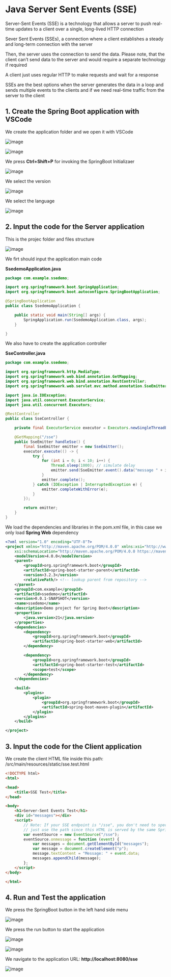 # Java Server Sent Events (SSE)

Server-Sent Events (SSE) is a technology that allows a server to push real-time updates to a client over a single, long-lived HTTP connection

Sever Sent Events (SSEs), a connection where a client establishes a steady and long-term connection with the server

Then, the server uses the connection to send the data. Please note, that the client can’t send data to the server and would require a separate technology if required

A client just uses regular HTTP to make requests and wait for a response

SSEs are the best options when the server generates the data in a loop and sends multiple events to the clients and if we need real-time traffic from the server to the client

## 1. Create the Spring Boot application with VSCode

We create the application folder and we open it with VSCode

![image](https://github.com/luiscoco/Java_ServerSentEvents_SSE/assets/32194879/7be63248-4ac9-4f15-9a7b-6de1c22cdb02)

![image](https://github.com/luiscoco/Java_ServerSentEvents_SSE/assets/32194879/23e02c30-278a-4849-9f6c-0d2d2d108656)

We press **Ctrl+Shift+P** for invoking the SpringBoot Initializaer

![image](https://github.com/luiscoco/Java_ServerSentEvents_SSE/assets/32194879/ba10aee0-3a13-44d4-84c6-a52bd7a898a9)

We select the version

![image](https://github.com/luiscoco/Java_ServerSentEvents_SSE/assets/32194879/f086af8c-22c5-4710-9099-7e874df4ed18)

We select the language

![image](https://github.com/luiscoco/Java_ServerSentEvents_SSE/assets/32194879/debc492f-8f37-4814-a338-36c53a7fb670)


## 2. Input the code for the Server application

This is the projec folder and files structure

![image](https://github.com/luiscoco/Java_ServerSentEvents_SSE/assets/32194879/63573345-e66a-454c-afcf-27dee28e4512)

We firt should input the application main code

**SsedemoApplication.java**

```java
package com.example.ssedemo;

import org.springframework.boot.SpringApplication;
import org.springframework.boot.autoconfigure.SpringBootApplication;

@SpringBootApplication
public class SsedemoApplication {

	public static void main(String[] args) {
		SpringApplication.run(SsedemoApplication.class, args);
	}

}
```

We also have to create the application controller

**SseController.java**

```java
package com.example.ssedemo;

import org.springframework.http.MediaType;
import org.springframework.web.bind.annotation.GetMapping;
import org.springframework.web.bind.annotation.RestController;
import org.springframework.web.servlet.mvc.method.annotation.SseEmitter;

import java.io.IOException;
import java.util.concurrent.ExecutorService;
import java.util.concurrent.Executors;

@RestController
public class SseController {

    private final ExecutorService executor = Executors.newSingleThreadExecutor();

    @GetMapping("/sse")
    public SseEmitter handleSse() {
        final SseEmitter emitter = new SseEmitter();
        executor.execute(() -> {
            try {
                for (int i = 0; i < 10; i++) {
                    Thread.sleep(1000); // simulate delay
                    emitter.send(SseEmitter.event().data("message " + i, MediaType.TEXT_PLAIN));
                }
                emitter.complete();
            } catch (IOException | InterruptedException e) {
                emitter.completeWithError(e);
            }
        });

        return emitter;
    }
}
```

We load the dependencies and libraries in the pom.xml file, in this case we only load **Spring Web** dependency

```xml 
<?xml version="1.0" encoding="UTF-8"?>
<project xmlns="http://maven.apache.org/POM/4.0.0" xmlns:xsi="http://www.w3.org/2001/XMLSchema-instance"
	xsi:schemaLocation="http://maven.apache.org/POM/4.0.0 https://maven.apache.org/xsd/maven-4.0.0.xsd">
	<modelVersion>4.0.0</modelVersion>
	<parent>
		<groupId>org.springframework.boot</groupId>
		<artifactId>spring-boot-starter-parent</artifactId>
		<version>3.2.3</version>
		<relativePath/> <!-- lookup parent from repository -->
	</parent>
	<groupId>com.example</groupId>
	<artifactId>ssedemo</artifactId>
	<version>0.0.1-SNAPSHOT</version>
	<name>ssedemo</name>
	<description>Demo project for Spring Boot</description>
	<properties>
		<java.version>21</java.version>
	</properties>
	<dependencies>
		<dependency>
			<groupId>org.springframework.boot</groupId>
			<artifactId>spring-boot-starter-web</artifactId>
		</dependency>

		<dependency>
			<groupId>org.springframework.boot</groupId>
			<artifactId>spring-boot-starter-test</artifactId>
			<scope>test</scope>
		</dependency>
	</dependencies>

	<build>
		<plugins>
			<plugin>
				<groupId>org.springframework.boot</groupId>
				<artifactId>spring-boot-maven-plugin</artifactId>
			</plugin>
		</plugins>
	</build>

</project>
```

## 3. Input the code for the Client application

We create the client HTML file inside this path: /src/main/resources/static/sse.test.html

```html
<!DOCTYPE html>
<html>

<head>
    <title>SSE Test</title>
</head>

<body>
    <h1>Server-Sent Events Test</h1>
    <div id="messages"></div>
    <script>
        // Note: If your SSE endpoint is "/sse", you don't need to specify the full URL here,
        // just use the path since this HTML is served by the same Spring Boot application.
        var eventSource = new EventSource("/sse");
        eventSource.onmessage = function (event) {
            var messages = document.getElementById("messages");
            var message = document.createElement("p");
            message.textContent = "Message: " + event.data;
            messages.appendChild(message);
        };
    </script>
</body>

</html>
```

## 4. Run and Test the application

We press the SpringBoot button in the left hand side menu

![image](https://github.com/luiscoco/Java_ServerSentEvents_SSE/assets/32194879/1b078c80-05c6-4a00-b65d-e6fa064d485a)

We press the run button to start the application

![image](https://github.com/luiscoco/Java_ServerSentEvents_SSE/assets/32194879/6ca1431b-eaf6-42ed-a206-7d5c15d71eb6)

![image](https://github.com/luiscoco/Java_ServerSentEvents_SSE/assets/32194879/9ae6f5bb-e472-4574-973f-2d11854fe64e)

We navigate to the application URL: **http://localhost:8080/sse**

![image](https://github.com/luiscoco/Java_ServerSentEvents_SSE/assets/32194879/2752044b-6343-4e3e-8a70-24ad1b446c7f)



